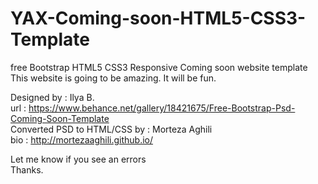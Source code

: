 # YAX-Coming-soon-HTML5-CSS3-Template
free Bootstrap HTML5 CSS3 Responsive Coming soon website template This website is going to be amazing. It will be fun.

Designed by : Ilya B. <br />
url : https://www.behance.net/gallery/18421675/Free-Bootstrap-Psd-Coming-Soon-Template <br />
Converted PSD to HTML/CSS by : Morteza Aghili  <br />
bio : http://mortezaaghili.github.io/

Let me know if you see an errors <br />
Thanks.


